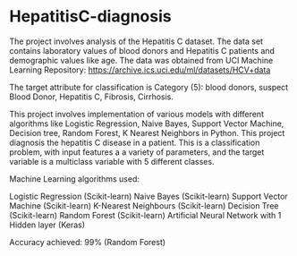 # HepatitisC-diagnosis
The project involves analysis of the Hepatitis C dataset. 
The data set contains laboratory values of blood donors and Hepatitis C patients and demographic values like age. The data was obtained from UCI Machine Learning Repository: https://archive.ics.uci.edu/ml/datasets/HCV+data

The target attribute for classification is Category (5): blood donors, suspect Blood Donor, Hepatitis C, Fibrosis, Cirrhosis.

This project involves implementation of various models with different algorithms like Logistic Regression, Naive Bayes, Support Vector Machine, Decision tree, Random Forest, K Nearest Neighbors in Python. This project diagnosis the hepatitis C disease in a patient. This is a classification problem, with input features a a variety of parameters, and the target variable is a multiclass variable with 5 different classes.

Machine Learning algorithms used:

Logistic Regression (Scikit-learn)
Naive Bayes (Scikit-learn)
Support Vector Machine (Scikit-learn)
K-Nearest Neighbours (Scikit-learn)
Decision Tree (Scikit-learn)
Random Forest (Scikit-learn)
Artificial Neural Network with 1 Hidden layer (Keras)

Accuracy achieved: 99% (Random Forest)
